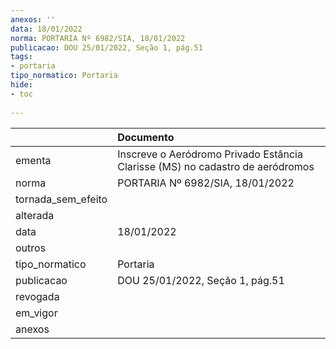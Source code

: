 ```yaml
---
anexos: ''
data: 18/01/2022
norma: PORTARIA Nº 6982/SIA, 18/01/2022
publicacao: DOU 25/01/2022, Seção 1, pág.51
tags:
- portaria
tipo_normatico: Portaria
hide: 
- toc 
 
---
```


|                    | Documento                                                                     |
|:-------------------|:------------------------------------------------------------------------------|
| ementa             | Inscreve o Aeródromo Privado Estância Clarisse (MS) no cadastro de aeródromos |
| norma              | PORTARIA Nº 6982/SIA, 18/01/2022                                              |
| tornada_sem_efeito |                                                                               |
| alterada           |                                                                               |
| data               | 18/01/2022                                                                    |
| outros             |                                                                               |
| tipo_normatico     | Portaria                                                                      |
| publicacao         | DOU 25/01/2022, Seção 1, pág.51                                               |
| revogada           |                                                                               |
| em_vigor           |                                                                               |
| anexos             |                                                                               |